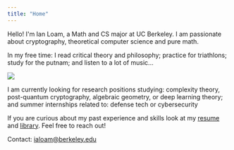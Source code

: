 ```yaml
---
title: "Home"
---
```


Hello! I'm Ian Loam, a Math and CS major at UC Berkeley. I am passionate about cryptography, theoretical computer science and pure math. 

In my free time: I read critical theory and philosophy; practice for triathlons; study for the putnam; and listen to a lot of music...

![](/static/image.jpg)

I am currently looking for research positions studying: complexity theory, post-quantum cryptography, algebraic geometry, or deep learning theory; and summer internships related to: defense tech or cybersecurity

If you are curious about my past experience and skills look at my [resume](/resume.pdf) and [library](/library). Feel free to reach out!

Contact: ialoam@berkeley.edu
